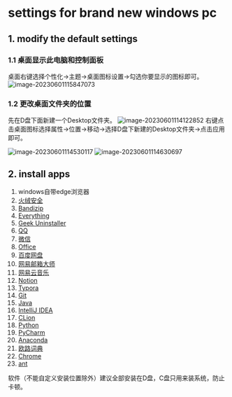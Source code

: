 # settings for brand new windows pc

## 1. modify the default settings

### 1.1 桌面显示此电脑和控制面板

桌面右键选择个性化->主题->桌面图标设置->勾选你要显示的图标即可。
![image-20230601115847073](https://cdn.jsdelivr.net/gh/ZL85/ImageBed@main//image-20230601115847073.png)

### 1.2 更改桌面文件夹的位置

先在D盘下面新建一个Desktop文件夹。
![image-20230601114122852](https://cdn.jsdelivr.net/gh/ZL85/ImageBed@main//image-20230601114122852.png)
右键点击桌面图标选择属性->位置->移动->选择D盘下新建的Desktop文件夹->点击应用即可。

![image-20230601114530117](https://cdn.jsdelivr.net/gh/ZL85/ImageBed@main//image-20230601114530117.png)
![image-20230601114630697](https://cdn.jsdelivr.net/gh/ZL85/ImageBed@main//image-20230601114630697.png)

## 2. install apps

1. windows自带edge浏览器
2. [火绒安全](https://www.huorong.cn/)
3. [Bandizip](https://www.bandisoft.com/bandizip/)
4. [Everything](https://www.voidtools.com/zh-cn/downloads/)
5. [Geek Uninstaller](https://geekuninstaller.com/)
6. [QQ](https://im.qq.com/pcqq)
7. [微信](https://pc.weixin.qq.com/)
8. [Office](https://pan.baidu.com/s/14OXFH-AXlcT5dP_92POQaw?pwd=sq3c)
9. [百度网盘](https://pan.baidu.com/download#win)
10. [网易邮箱大师](https://dashi.163.com/?from=mail340&dltype=site&spm=pos.free_webmail_9c89159b6fde1dc2.loginPage.login163Page.header.nav&uid=&scene=appTrack&session_id=BC18F6C7-5964-48AD-90E4-4DB3682E4EC0&fromDlpro=1)
11. [网易云音乐](https://music.163.com/#/download)
12. [Notion](https://www.notion.so/zh-cn/desktop)
13. [Typora](https://pan.baidu.com/s/1mFuqlWcfbguC0HQeLvAwmg?pwd=gklb)
14. [Git](https://git-scm.com/download/win)
15. [Java](https://www.oracle.com/java/technologies/downloads/#jdk17-windows)
16. [IntelliJ IDEA](https://www.jetbrains.com/idea/download/#section=windows)
17. [CLion](https://www.jetbrains.com/clion/download/#section=windows)
18. [Python](https://www.python.org/downloads/)
19. [PyCharm](https://www.jetbrains.com/pycharm/download/#section=windows)
20. [Anaconda](https://www.anaconda.com/download)
21. [欧路词典](https://www.eudic.net/v4/en/app/download)
22. [Chrome](https://www.google.com/intl/zh/chrome/?brand=YTUH&gclid=Cj0KCQjw4NujBhC5ARIsAF4Iv6d81nz70ITwOBCFiCa3-FZUuBzT7UR9fA6w0okJB2T2fnzC_lJdMiwaAjkQEALw_wcB&gclsrc=aw.ds)
23. [ant](https://jsq2.laihuluwa.com/)

软件（不能自定义安装位置除外）建议全部安装在D盘，C盘只用来装系统，防止卡顿。